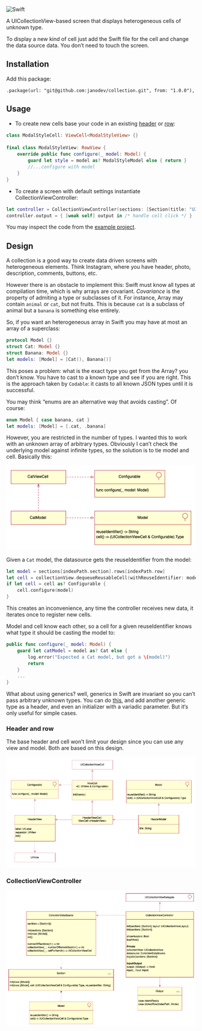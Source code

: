 ![Swift](https://github.com/janodev/collection/workflows/Swift/badge.svg?branch=master)

A UICollectionView-based screen that displays heterogeneous cells of unknown type.

To display a new kind of cell just add the Swift file for the cell and change the data source data. You don’t need to touch the screen.

## Installation

Add this package:
```
.package(url: "git@github.com:janodev/collection.git", from: "1.0.0"),
```

## Usage

- To create new cells base your code in an existing [header](https://github.com/janodev/collection/blob/master/sources/main/cells/header/HeaderViewCell.swift) or [row](https://github.com/janodev/collection/blob/master/sources/main/cells/row/RowViewCell.swift):

```swift
class ModalStyleCell: ViewCell<ModalStyleView> {}

final class ModalStyleView: RowView {
    override public func configure(_ model: Model) {
        guard let style = model as? ModalStyleModel else { return }
        //...configure with model
    }
}
```

- To create a screen with default settings instantiate CollectionViewController:

```swift
let controller = CollectionViewController(sections: [Section(title: "UIModalPresentationStyle", rows: [])
controller.output = { [weak self] output in /* handle cell click */ }
```

You may inspect the code from the [example project](https://github.com/janodev/collection/tree/master/example).

## Design

A collection is a good way to create data driven screens with heterogeneous elements. Think Instagram, where you have header, photo, description, comments, buttons, etc. 

However there is an obstacle to implement this: Swift must know all types at compilation time, which is why arrays are covariant. *Covariance* is the property of admiting a type or subclasses of it. For instance, Array<Animal> may contain `animal` or `cat`, but not fruits. This is because `cat` is a subclass of animal but a `banana` is something else entirely.

So, if you want an heterogeneous array in Swift you may have at most an array of a superclass:
```swift
protocol Model {}
struct Cat: Model {}
struct Banana: Model {}
let models: [Model] = [Cat(), Banana()]
```
This poses a problem: what is the exact type you get from the Array? you don’t know. You have to cast to a known type and see if you are right. This is the approach taken by `Codable`: it casts to all known JSON types until it is successful.

You may think “enums are an alternative way that avoids casting”. Of course:
```swift
enum Model { case banana, cat }
let models: [Model] = [.cat, .banana]
```
However, you are restricted in the number of types. I wanted this to work with an unknown array of arbitrary types. Obviously I can’t check the underlying model against infinite types, so the solution is to tie model and cell. Basically this:

![RowModel](https://github.com/janodev/collection/blob/master/docs/CatViewCell.png)

Given a `Cat` model, the datasource gets the reuseIdentifier from the model:
```swift
let model = sections[indexPath.section].rows[indexPath.row]
let cell = collectionView.dequeueReusableCell(withReuseIdentifier: model.reuseIdentifier(), for: indexPath)
if let cell = cell as? Configurable {
    cell.configure(model)
}
```
This creates an inconvenience, any time the controller receives new data, it iterates once to register new cells.

Model and cell know each other, so a cell for a given reuseIdentifier knows what type it should be casting the model to:
```swift
public func configure(_ model: Model) {
    guard let catModel = model as? Cat else {
        log.error("Expected a Cat model, but got a \(model)")
        return
    }
    ...
}
```

What about using generics? well, generics in Swift are invariant so you can’t pass arbitrary unknown types. You can do [this](https://gist.github.com/janodev/7541cb4ac5f9878f30c3902ed51d523c), and add another generic type as a header, and even an initializer with a variadic parameter. But it‘s only useful for simple cases.

### Header and row

The base header and cell won’t limit your design since you can use any view and model. Both are based on this design.

![Provided Header](https://github.com/janodev/collection/blob/master/docs/provided-header.png)

### CollectionViewController

![CollectionViewController](https://github.com/janodev/collection/blob/master/docs/CollectionViewController.png)
